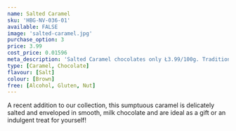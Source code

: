 ```yaml
---
name: Salted Caramel
sku: 'HBG-NV-036-01'
available: FALSE
image: 'salted-caramel.jpg'
purchase_option: 3
price: 3.99
cost_price: 0.01596
meta_description: 'Salted Caramel chocolates only Ł3.99/100g. Traditional sweets and more at Humbugs Confectionery Store. Specialists in satisfying your sweet tooth!'
type: [Caramel, Chocolate]
flavour: [Salt]
colour: [Brown]
free: [Alcohol, Gluten, Nut]
---
```

A recent addition to our collection, this sumptuous caramel is delicately salted and enveloped in smooth, milk chocolate and are ideal as a gift or an indulgent treat for yourself!